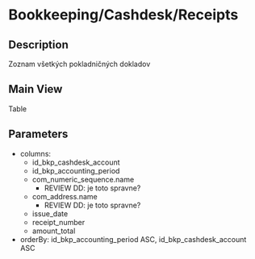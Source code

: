 # Bookkeeping/Cashdesk/Receipts

## Description

Zoznam všetkých pokladničných dokladov

## Main View

Table

## Parameters

* columns:
  * id_bkp_cashdesk_account
  * id_bkp_accounting_period
  * com_numeric_sequence.name
    * REVIEW DD: je toto spravne?
  * com_address.name
    * REVIEW DD: je toto spravne?
  * issue_date
  * receipt_number
  * amount_total
* orderBy: id_bkp_accounting_period ASC, id_bkp_cashdesk_account ASC
